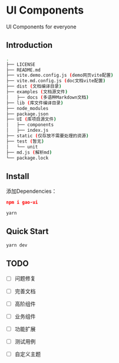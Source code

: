 # UI Components
UI Components for everyone

## Introduction

```bash
.
├── LICENSE
├── README.md
├── vite.demo.config.js (demo网页vite配置)
├── vite.md.config.js (doc文档vite配置)
├── dist (文档编译目录)
├── examples (文档源文件)
│   ├── docs (多语种Markdown文档)
├── lib (库文件编译目录)
├── node_modules
├── package.json
├── UI (库项目源文件)
│   ├── components
│   ├── index.js
├── static (仅存放不需要处理的资源)
├── test (暂无)
│   └── unit
├── md.js (解析md)
└── package.lock
```

## Install

添加Dependencies：

```json
npm i gao-ui
```

```bash
yarn
```

## Quick Start

```bash
yarn dev
```

## TODO

- [ ] 问题修复
- [ ] 完善文档
- [ ] 高阶组件
- [ ] 业务组件
- [ ] 功能扩展
- [ ] 测试用例
- [ ] 自定义主题

